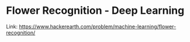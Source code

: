 # Flower Recognition - Deep Learning
Link: https://www.hackerearth.com/problem/machine-learning/flower-recognition/